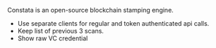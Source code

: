 Constata is an open-source blockchain stamping engine.

- Use separate clients for regular and token authenticated api calls.
- Keep list of previous 3 scans.
- Show raw VC credential
